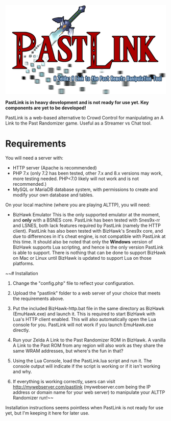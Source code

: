 <img src="https://raw.githubusercontent.com/HatchlingByHeart/PastLink/main/public/images/pl_logo_small.png" alt="PastLink Logo">

**PastLink is in heavy development and is not ready for use yet. Key components are yet to be developed!**

PastLink is a web-based alternative to Crowd Control for manipulating an A Link to the Past Randomizer game. Useful as a Streamer vs Chat tool.

# Requirements

You will need a server with:

- HTTP server (Apache is recommended)
- PHP 7.x (only 7.2 has been tested, other 7.x and 8.x versions may work, more testing needed. PHP<7.0 likely will not work and is not recommended.)
- MySQL or MariaDB database system, with permissions to create and modify your own database and tables.

On your local machine (where you are playing ALTTP), you will need:

- BizHawk Emulator
This is the only supported emulator at the moment, and **only** with a BSNES core.
PastLink has been tested with Snes9x-rr and LSNES, both lack features required by PastLink (namely the HTTP client).
PastLink has also been tested with BizHawk's Snes9x core, and due to differences in it's cheat engine, is not compatible with PastLink at this time.
It should also be noted that only the **Windows** version of BizHawk supports Lua scripting, and hence is the only version PastLink is able to support.
There is nothing that can be done to support BizHawk on Mac or Linux until BizHawk is updated to support Lua on those platforms.

~~# Installation

1. Change the "config.php" file to reflect your configuration.

2. Upload the "pastlink" folder to a web server of your choice that meets the requirements above.

3. Put the included BizHawk-http.bat file in the same directory as BizHawk (EmuHawk.exe) and launch it. This is required to start BizHawk with Lua's HTTP client enabled. This will also automatically open the Lua console for you. PastLink will not work if you launch EmuHawk.exe directly.
 
4. Run your Zelda A Link to the Past Randomizer ROM in BizHawk. A vanilla A Link to the Past ROM from any region will also work as they share the same WRAM addresses, but where's the fun in that?

5. Using the Lua Console, load the PastLink.lua script and run it. The console output will indicate if the script is working or if it isn't working and why.
 
6. If everything is working correctly, users can visit http://mywebserver.com/pastlink (mywebserver.com being the IP address or domain name for your web server) to manipulate your ALTTP Randomizer run!~~

Installation instructions seems pointless when PastLink is not ready for use yet, but I'm keeping it here for later use.